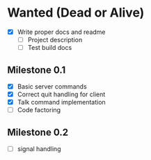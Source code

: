 # Wanted (Dead or Alive)

- [x] Write proper docs and readme
  + [ ] Project description
  + [ ] Test build docs

## Milestone 0.1
- [x] Basic server commands
- [x] Correct quit handling for client
- [x] Talk command implementation
- [ ] Code factoring

## Milestone 0.2
- [ ] signal handling
